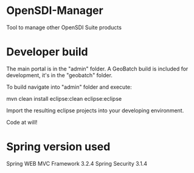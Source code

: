 OpenSDI-Manager
===============

Tool to manage other OpenSDI Suite products

Developer build
===============

The main portal is in the "admin" folder.
A GeoBatch build is included for development, it's in the "geobatch" folder.

To build navigate into "admin" folder and execute:

  mvn clean install eclipse:clean eclipse:eclipse

Import the resulting eclipse projects into your developing environment.

Code at will!


Spring version used
===================

Spring WEB MVC Framework 3.2.4 
Spring Security  3.1.4
